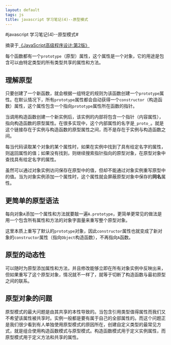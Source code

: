 ```yaml
---
layout: default
tags: js
title: javascript 学习笔记(4)--原型模式
---
```


#javascript 学习笔记(4)--原型模式#

摘录于[《JavaScript高级程序设计:第2版》](http://book.douban.com/subject/4886879/)

每个函数都有一个`prototype`（原型）属性，这个属性是一个对象，它的用途是包含可以由特定类型的所有类型共享的属性和方法。

## 理解原型 ##

只要创建了一个新函数，就会根据一组特定的规则为该函数创建一个`prototype`属性。在默认情况下，所有`prototype`属性都会自动获得一个`constructor`（构造函数）属性，这个属性包含一个指向`prototype`属性所在函数的指针。

当调用构造函数创建一个新实例后，该实例的内部将包含一个指针（内容属性），指向构造函数的原型属性。在很多实现中，这个内部属性的名字是`_proto_`。就是这个链接存在于实例与构造函数的原型属性之间，而不是存在于实例与构造函数之间。

每当代码读取某个对象的某个属性时，如果在实例中找到了具有给定名字的属性，则返回属性的值；如果没有找到，则继续搜索指针指向的原型对象，在原型对象中查找具有给定名字的属性。

虽然可以通过对象实例访问保存在原型中的值，但却不能通过对象实例重写原型中的值。当为对象实例添加一个属性时，这个属性就会屏蔽原型对象中保存的**同名**属性。

## 更简单的原型语法 ##

每向对象`A`添加一个属性和方法就要敲一遍`A.prototype`，更简单更常见的做法是用一个包含所有属性和方法的对象字面量来重写整个原型对象。

这里本质上重写了默认的`prototype`对象，因此`constructor`属性也就变成了新对象的`constructor`属性（指向`Object`构造函数），不再指向`A`函数。

## 原型的动态性 ##

可以随时为原型添加属性和方法，并且修改能够立即在所有对象实例中反映出来，但如果重写了这个原型对象，情况就不一样了，就等于切断了构造函数与最初原型之间的联系。

## 原型对象的问题 ##

原型模式的最大问题是由其共享的本性导致的。当包含引用类型值得属性而我们又不希望该属性被共享时。实例一般都是要有属于自己的全部属性的。而这个问题正是我们很少看到有人单独使用原型模式的原因所在，创建自定义类型的最常见方式，就是组合使用构造函数模式与原型模式。构造函数模式用于定义实例属性，而原型模式用于定义方法和共享的属性。